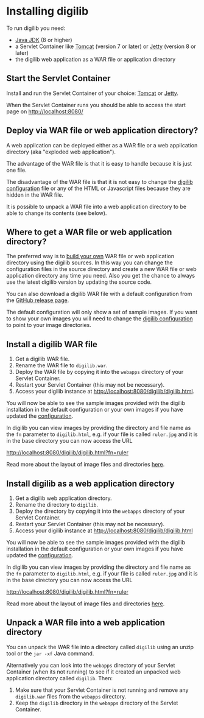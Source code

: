 # Installing digilib

To run digilib you need:

* [Java JDK](http://www.oracle.com/technetwork/java/javase/downloads/index.html) (8 or higher)
* a Servlet Container like [Tomcat](http://tomcat.apache.org/) (version 7 or 
later) or [Jetty](http://www.eclipse.org/jetty/) (version 8 or later)
* the digilib web application as a WAR file or application directory

## Start the Servlet Container

Install and run the Servlet Container of your choice: 
[Tomcat](http://tomcat.apache.org/) or 
[Jetty](http://wiki.eclipse.org/Jetty/).

When the Servlet Container runs you should be able to access the start page on 
<http://localhost:8080/>

## Deploy via WAR file or web application directory?

A web application can be deployed either as a WAR file or a web application directory (aka "exploded web application"). 

The advantage of the WAR file is that it is easy to handle because it is just one file.

The disadvantage of the WAR file is that it is not easy to change the [digilib configuration](digilib-config.html)
file or any of the HTML or Javascript files because they are hidden in the WAR file.

It is possible to unpack a WAR file into a web application directory to be able to change its contents (see below).

## Where to get a WAR file or web application directory?

The preferred way is to [build your own](build-maven.html) WAR file or web application directory using the digilib sources. 
In this way you can change the configuration files in the source directory and create a new WAR file
or web application directory any time you need. 
Also you get the chance to always use the latest digilib version by updating the source code. 

You can also download a digilib WAR file with a default configuration from the
[GitHub release page](https://github.com/robcast/digilib/releases).
 
The default configuration will only show a set of sample images. If you want to show your own images
you will need to change the [digilib configuration](digilib-config.html) to point to your image directories. 


## Install a digilib WAR file

1. Get a digilib WAR file.
2. Rename the WAR file to `digilib.war`.
3. Deploy the WAR file by copying it into the `webapps` directory of your 
  Servlet Container.
4. Restart your Servlet Container (this may not be necessary).
5. Access your digilib instance at <http://localhost:8080/digilib/digilib.html>.

You will now be able to see the sample images provided with the digilib 
installation in the default configuration or your own images 
if you have updated the [configuration](digilib-config.html).

In digilib you can view images by providing the directory and file 
name as the `fn` parameter to `digilib.html`, e.g. if your file is called 
`ruler.jpg` and it is in the base directory you can now access the URL

<http://localhost:8080/digilib/digilib.html?fn=ruler>

Read more about the layout of image files and directories 
[here](image-directories.html).


## Install digilib as a web application directory

1. Get a digilib web application directory.
2. Rename the directory to `digilib`.
3. Deploy the directory by copying it into the `webapps` directory of your 
  Servlet Container.
4. Restart your Servlet Container (this may not be necessary).
5. Access your digilib instance at <http://localhost:8080/digilib/digilib.html>

You will now be able to see the sample images provided with the digilib 
installation in the default configuration or your own images 
if you have updated the [configuration](digilib-config.html).

In digilib you can view images by providing the directory and file 
name as the `fn` parameter to `digilib.html`, e.g. if your file is called 
`ruler.jpg` and it is in the base directory you can now access the URL

<http://localhost:8080/digilib/digilib.html?fn=ruler>

Read more about the layout of image files and directories 
[here](image-directories.html).


## Unpack a WAR file into a web application directory

You can unpack the WAR file into a directory called `digilib` using 
an unzip tool or the `jar -xf` Java command. 

Alternatively you can look into the `webapps` directory of your Servlet 
Container (when its not running) to see if it created an unpacked web 
application directory called `digilib`. Then:

1. Make sure that your Servlet Container is not running and remove any
  `digilib.war` files from the `webapps` directory.
2. Keep the `digilib` directory in the `webapps` directory of the
  Servlet Container.
